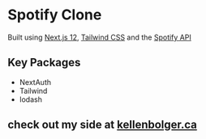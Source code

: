 

# Spotify Clone

Built using [Next.js 12](https://next.js.org), [Tailwind CSS](https://tailwindcss.com) and the [Spotify API](https://developer.spotify.com/)


## Key Packages

- NextAuth
- Tailwind
- lodash

## check out my side at [kellenbolger.ca](https://kellenbolger.ca)
